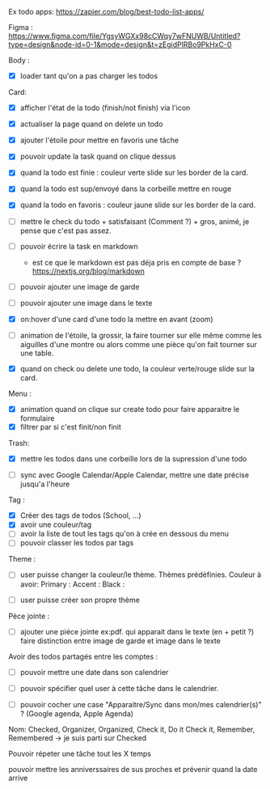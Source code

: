 Ex todo apps:
https://zapier.com/blog/best-todo-list-apps/

Figma :
https://www.figma.com/file/YgsyWGXx98cCWqy7wFNUWB/Untitled?type=design&node-id=0-1&mode=design&t=zEgidPlRBo9PkHxC-0

Body :
- [x] loader tant qu'on a pas charger les todos

Card:
- [x] afficher l'état de la todo (finish/not finish) via l'icon
- [x] actualiser la page quand on delete un todo
- [x] ajouter l'étoile pour mettre en favoris une tâche
- [x] pouvoir update la task quand on clique dessus

- [x] quand la todo est finie : couleur verte slide sur les border de la card. 
- [x] quand la todo est sup/envoyé dans la corbeille mettre en rouge
- [x] quand la todo en favoris : couleur jaune slide sur les border de la card.
- [ ] mettre le check du todo + satisfaisant (Comment ?) + gros, animé, je pense que c'est pas assez.
- [ ] pouvoir écrire la task en markdown 
  - est ce que le markdown est pas déja pris en compte de base ? https://nextjs.org/blog/markdown
- [ ] pouvoir ajouter une image de garde
- [ ] pouvoir ajouter une image dans le texte
- [x] on:hover d'une card d'une todo la mettre en avant (zoom)
- [ ] animation de l'étoile, la grossir, la faire tourner sur elle même comme les aiguilles d'une montre ou alors comme une pièce qu'on fait tourner sur une table.
- [x] quand on check ou delete une todo, la couleur verte/rouge slide sur la card.

Menu :
- [x] animation quand on clique sur create todo pour faire 
apparaitre le formulaire 
- [x] filtrer par si c'est finit/non finit

Trash:
- [x] mettre les todos dans une corbeille lors de la supression d'une todo
 
- [ ] sync avec Google Calendar/Apple Calendar, mettre une date précise jusqu'a l'heure

Tag :
- [x] Créer des tags de todos (School, ...)
- [x] avoir une couleur/tag
- [ ] avoir la liste de tout les tags qu'on à crée en dessous du menu  
- [ ] pouvoir classer les todos par tags

Theme :
- [ ] user puisse changer la couleur/le thème. Thèmes prédéfinies. Couleur à avoir:
Primary :
Accent :
Black :

- [ ] user puisse créer son propre thème

Pèce jointe :
- [ ] ajouter une piéce jointe ex:pdf. qui apparait dans le texte (en + petit ?) faire distinction entre image de garde et image dans le texte  

Avoir des todos partagés entre les comptes :
  - [ ] pouvoir mettre une date dans son calendrier 
  - [ ] pouvoir spécifier quel user à cette tâche dans le calendrier. 
  - [ ] pouvoir cocher une case "Apparaitre/Sync dans mon/mes calendrier(s)" ? (Google agenda, Apple Agenda)


Nom:
Checked, Organizer, Organized, Check it, Do it Check it, Remember, Remembered
-> je suis parti sur Checked


Pouvoir répeter une tâche tout les X temps

pouvoir mettre les anniverssaires de sus proches et prévenir quand la date arrive